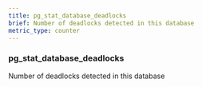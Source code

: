 ```yaml
---
title: pg_stat_database_deadlocks
brief: Number of deadlocks detected in this database
metric_type: counter
---
```

### pg_stat_database_deadlocks

Number of deadlocks detected in this database